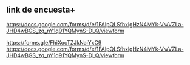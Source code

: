 ## link de encuesta+

https://docs.google.com/forms/d/e/1FAIpQLSfhxlgHzN4MYk-VwVZLa-JHD4wBGS_zq_nY1q91YQMynS-DLQ/viewform


https://forms.gle/FhiXocTZJkNaiYxC9 https://docs.google.com/forms/d/e/1FAIpQLSfhxlgHzN4MYk-VwVZLa-JHD4wBGS_zq_nY1q91YQMynS-DLQ/viewform
